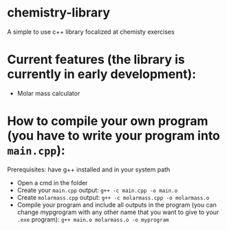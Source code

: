 # chemistry-library
A simple to use c++ library focalized at chemisty exercises

# Current features (the library is currently in early development):
- Molar mass calculator



# How to compile your own program (you have to write your program into `main.cpp`):

Prerequisites: have g++ installed and in your system path

- Open a cmd in the folder
- Create your `main.cpp` output: `g++ -c main.cpp -o main.o`
- Create `molarmass.cpp` output: `g++ -c molarmass.cpp -o molarmass.o`
- Compile your program and include all outputs in the program (you can change mypgrogram with any other name that you want to give to your `.exe` program): `g++ main.o molarmass.o -o myprogram`

